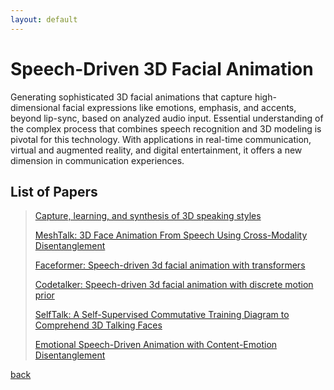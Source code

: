 ```yaml
---
layout: default
---
```


# Speech-Driven 3D Facial Animation

Generating sophisticated 3D facial animations that capture high-dimensional facial expressions like emotions, emphasis, and accents, beyond lip-sync, based on analyzed audio input. Essential understanding of the complex process that combines speech recognition and 3D modeling is pivotal for this technology. With applications in real-time communication, virtual and augmented reality, and digital entertainment, it offers a new dimension in communication experiences.

## List of Papers
> [Capture, learning, and synthesis of 3D speaking styles](http://openaccess.thecvf.com/content_CVPR_2019/papers/Cudeiro_Capture_Learning_and_Synthesis_of_3D_Speaking_Styles_CVPR_2019_paper.pdf)
>
> [MeshTalk: 3D Face Animation From Speech Using Cross-Modality Disentanglement](http://openaccess.thecvf.com/content/ICCV2021/papers/Richard_MeshTalk_3D_Face_Animation_From_Speech_Using_Cross-Modality_Disentanglement_ICCV_2021_paper.pdf)
>
> [Faceformer: Speech-driven 3d facial animation with transformers](https://openaccess.thecvf.com/content/CVPR2022/papers/Fan_FaceFormer_Speech-Driven_3D_Facial_Animation_With_Transformers_CVPR_2022_paper.pdf)
>
> [Codetalker: Speech-driven 3d facial animation with discrete motion prior](http://openaccess.thecvf.com/content/CVPR2023/papers/Xing_CodeTalker_Speech-Driven_3D_Facial_Animation_With_Discrete_Motion_Prior_CVPR_2023_paper.pdf)
>
> [SelfTalk: A Self-Supervised Commutative Training Diagram to Comprehend 3D Talking Faces](https://arxiv.org/pdf/2306.10799.pdf)
>
> [Emotional Speech-Driven Animation with Content-Emotion Disentanglement](https://arxiv.org/pdf/2306.08990.pdf)
>
[back](../index.html)
